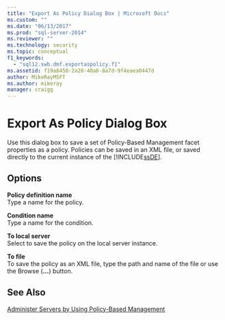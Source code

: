 ```yaml
---
title: "Export As Policy Dialog Box | Microsoft Docs"
ms.custom: ""
ms.date: "06/13/2017"
ms.prod: "sql-server-2014"
ms.reviewer: ""
ms.technology: security
ms.topic: conceptual
f1_keywords: 
  - "sql12.swb.dmf.exportaspolicy.f1"
ms.assetid: f19a8450-2a28-40a6-8a7d-9f4eaea0447d
author: MikeRayMSFT
ms.author: mikeray
manager: craigg
---
```

# Export As Policy Dialog Box
  Use this dialog box to save a set of Policy-Based Management facet properties as a policy. Policies can be saved in an XML file, or saved directly to the current instance of the [!INCLUDE[ssDE](../../includes/ssde-md.md)].  
  
## Options  
 **Policy definition name**  
 Type a name for the policy.  
  
 **Condition name**  
 Type a name for the condition.  
  
 **To local server**  
 Select to save the policy on the local server instance.  
  
 **To file**  
 To save the policy as an XML file, type the path and name of the file or use the Browse (**...**) button.  
  
## See Also  
 [Administer Servers by Using Policy-Based Management](administer-servers-by-using-policy-based-management.md)  
  
  
